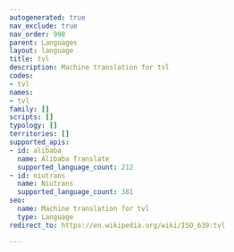 ```yaml
---
autogenerated: true
nav_exclude: true
nav_order: 998
parent: Languages
layout: language
title: tvl
description: Machine translation for tvl
codes:
- tvl
names:
- tvl
family: []
scripts: []
typology: []
territories: []
supported_apis:
- id: alibaba
  name: Alibaba Translate
  supported_language_count: 212
- id: niutrans
  name: Niutrans
  supported_language_count: 381
seo:
  name: Machine translation for tvl
  type: Language
redirect_to: https://en.wikipedia.org/wiki/ISO_639:tvl

---
```


